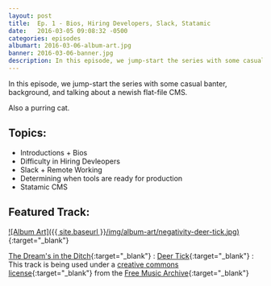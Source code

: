 ```yaml
---
layout: post
title:  Ep. 1 - Bios, Hiring Developers, Slack, Statamic
date:   2016-03-05 09:08:32 -0500
categories: episodes
albumart: 2016-03-06-album-art.jpg
banner: 2016-03-06-banner.jpg
description: In this episode, we jump-start the series with some casual banter, background, and talking about a newish flat-file CMS.
---
```


In this episode, we jump-start the series with some casual banter, background, and talking about a newish flat-file CMS.

Also a purring cat.

## Topics:

* Introductions + Bios
* Difficulty in Hiring Devleopers
* Slack + Remote Working
* Determining when tools are ready for production
* Statamic CMS

<div class="featured-track" markdown="1">

## Featured Track:

[![Album Art]({{ site.baseurl }}/img/album-art/negativity-deer-tick.jpg)][songlink]{:target="_blank"}

[The Dream's in the Ditch][songlink]{:target="_blank"}
: [Deer Tick][deertick]{:target="_blank"}
: This track is being used under a [creative commons license][cclicense]{:target="_blank"} from the [Free Music Archive][fma]{:target="_blank"}

</div><!--.featured-track-->

[songlink]: https://open.spotify.com/track/2A9Zm100yFB3CHQd6kFaB7
[deertick]: https://open.spotify.com/artist/3rT8xTwSOMDURtWpPyoKIO
[cclicense]: https://creativecommons.org/licenses/by-nc-nd/3.0/
[fma]: http://freemusicarchive.org
